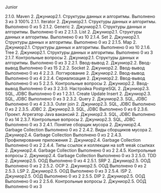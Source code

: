 Junior

2.1.0. Maven
2. Джуниор2.1. Структуры данных и алгоритмы.
   Выполнено 3 из 3
   100%
   2.1.1. Iterator
2. Джуниор2.1. Структуры данных и алгоритмы.
   Выполнено 0 из 5
   2.1.2. Generic
2. Джуниор2.1. Структуры данных и алгоритмы.
   Выполнено 0 из 2
   2.1.3. List
2. Джуниор2.1. Структуры данных и алгоритмы.
   Выполнено 0 из 10
   2.1.4. Set
2. Джуниор2.1. Структуры данных и алгоритмы.
   Выполнено 0 из 2
   2.1.5. Map
2. Джуниор2.1. Структуры данных и алгоритмы.
   Выполнено 0 из 10
   2.1.6. Tree
2. Джуниор2.1. Структуры данных и алгоритмы.
   Выполнено 0 из 3
   2.1.7. Контрольные вопросы
2. Джуниор2.1. Структуры данных и алгоритмы.
   Выполнено 0 из 3
   2.2.1. Ввод-вывод
2. Джуниор2.2. Ввод-вывод
   Выполнено 0 из 15
   2.2.2. Socket
2. Джуниор2.2. Ввод-вывод
   Выполнено 0 из 4
   2.2.3. Логгирование
2. Джуниор2.2. Ввод-вывод
   Выполнено 0 из 4
   2.2.4. Сериализация
2. Джуниор2.2. Ввод-вывод
   Выполнено 0 из 5
   2.2.5. Контрольные вопросы
2. Джуниор2.2. Ввод-вывод
   Выполнено 0 из 3
   2.3.0. Настройка PostgreSQL
2. Джуниор2.3. SQL, JDBC
   Выполнено 0 из 1
   2.3.1. Create Update Insert
2. Джуниор2.3. SQL, JDBC
   Выполнено 0 из 3
   2.3.2. Query
2. Джуниор2.3. SQL, JDBC
   Выполнено 0 из 4
   2.3.3. Outer join
2. Джуниор2.3. SQL, JDBC
   Выполнено 0 из 2
   2.3.5. JDBC
2. Джуниор2.3. SQL, JDBC
   Выполнено 0 из 6
   2.3.6. Проект. Агрегатор Java вакансий
2. Джуниор2.3. SQL, JDBC
   Выполнено 0 из 14
   2.3.7. Контрольные вопросы
2. Джуниор2.3. SQL, JDBC
   Выполнено 0 из 3
   2.4.1. Понятие сборщик мусора
2. Джуниор2.4. Garbage Collection
   Выполнено 0 из 2
   2.4.2. Виды сборщиков мусора
2. Джуниор2.4. Garbage Collection
   Выполнено 0 из 2
   2.4.3. Профилирование приложения
2. Джуниор2.4. Garbage Collection
   Выполнено 0 из 2
   2.4.4. Типы ссылок и коллекции на soft weak ссылках
2. Джуниор2.4. Garbage Collection
   Выполнено 0 из 2
   2.4.5. Контрольные вопросы
2. Джуниор2.4. Garbage Collection
   Выполнено 0 из 3
   2.5.0. TDD
2. Джуниор2.5. ООД
   Выполнено 0 из 4
   2.5.1. SRP
2. Джуниор2.5. ООД
   Выполнено 0 из 2
   2.5.2. OCP
2. Джуниор2.5. ООД
   Выполнено 0 из 2
   2.5.3. LSP
2. Джуниор2.5. ООД
   Выполнено 0 из 3
   2.5.4. ISP
2. Джуниор2.5. ООД
   Выполнено 0 из 2
   2.5.5. DIP
2. Джуниор2.5. ООД
   Выполнено 0 из 2
   2.5.6. Контрольные вопросы
2. Джуниор2.5. ООД
   Выполнено 0 из 3
